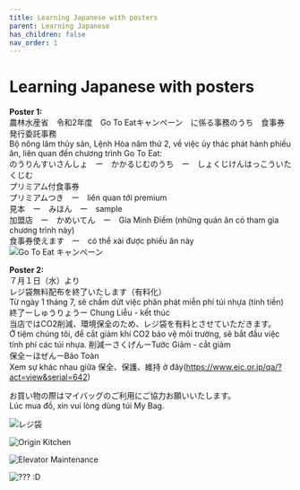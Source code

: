 ```yaml
---
title: Learning Japanese with posters
parent: Learning Japanese
has_children: false
nav_order: 1
---
```


# Learning Japanese with posters

**Poster 1:**\
農林水産省　令和2年度　Go To Eatキャンペーン　に係る事務のうち　食事券発行委託事務\
Bộ nông lâm thủy sản, Lệnh Hòa năm thứ 2, về việc ủy thác phát hành phiếu ăn, liên quan đến chương trình Go To Eat:\
のうりんすいさんしょ　ー　かかるじむのうち　ー　しょくじけんはっこういたくじむ\
プリミアム付食事券\
プリミアムつき　ー　liên quan tới premium\
見本　ー　みほん　ー　sample\
加盟店　ー　かめいてん　ー　Gia Minh Điếm (những quán ăn có tham gia chương trình này)\
食事券使えます　ー　có thể xài được phiếu ăn này\
![Go To Eat キャンペーン](./assets/img/go-to-eat-campaign.jpeg)

**Poster 2:**\
７月１日（水）より\
レジ袋無料配布を終了いたします（有料化）\
Từ ngày 1 tháng 7, sẽ chấm dứt việc phân phát miễn phí túi nhựa (tính tiền)\
終了ーしゅうりょうー Chung Liễu - kết thúc\
当店ではCO2削減、環境保全のため、レジ袋を有料とさせていただきます。\
Ở tiệm chúng tôi, để cắt giảm khí CO2 bảo vệ môi trường, sẽ bắt đầu việc tính phí các túi nhựa.
削減ーさくげんーTước Giảm - cắt giảm\
保全ーほぜんーBảo Toàn\
Xem sự khác nhau giữa 保全、保護、維持 ở đây(https://www.eic.or.jp/qa/?act=view&serial=642)

お買い物の際はマイバッグのご利用にご協力お願いいたします。\
Lúc mua đồ, xin vui lòng dùng túi My Bag.

![レジ袋](./assets/img/notice-using-plastic-bags.jpeg)

![Origin Kitchen](./assets/img/bill-origin-kitchen.jpeg)

![Elevator Maintenance](./assets/img/notice-elevator-maintenance.jpeg)

![??? :D](./assets/img/notice-queuing.jpeg)
